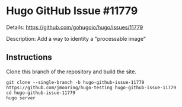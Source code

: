 # Hugo GitHub Issue #11779

Details: <https://github.com/gohugoio/hugo/issues/11779>

Description: Add a way to identity a "processable image"

## Instructions

Clone this branch of the repository and build the site.

```text
git clone --single-branch -b hugo-github-issue-11779 https://github.com/jmooring/hugo-testing hugo-github-issue-11779
cd hugo-github-issue-11779
hugo server
```

